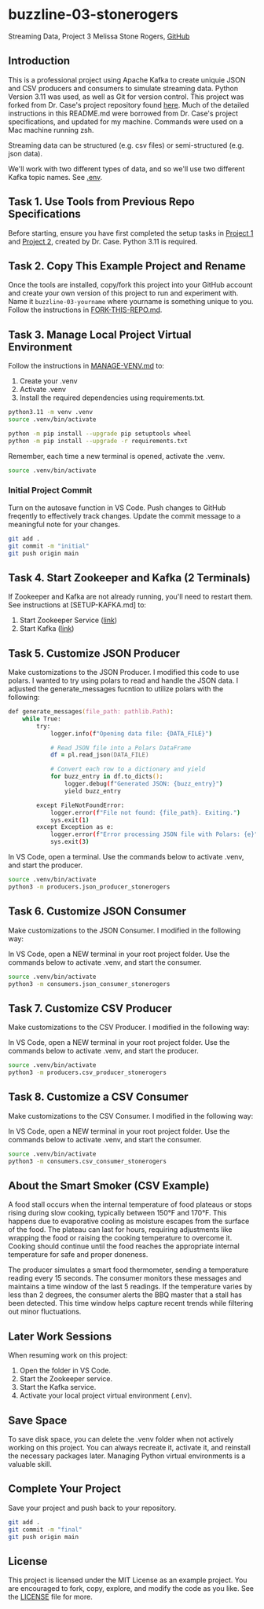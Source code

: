 # buzzline-03-stonerogers
Streaming Data, Project 3
Melissa Stone Rogers, [GitHub](https://github.com/meldstonerogers/buzzline-03-stonerogers)

## Introduction

This is a professional project using Apache Kafka to create uniquie JSON and CSV producers and consumers to simulate streaming data. Python Version 3.11 was used, as well as Git for version control. 
This project was forked from Dr. Case's project repository found [here](https://github.com/denisecase/buzzline-03-case). Much of the detailed instructions in this README.md were borrowed from Dr. Case's project specifications, and updated for my machine.
Commands were used on a Mac machine running zsh.   

Streaming data can be structured (e.g. csv files) or semi-structured (e.g. json data). 

We'll work with two different types of data, and so we'll use two different Kafka topic names. 
See [.env](.env). 


## Task 1. Use Tools from Previous Repo Specifications 

Before starting, ensure you have first completed the setup tasks in [Project 1](https://github.com/denisecase/buzzline-01-case) and [Project 2](https://github.com/denisecase/buzzline-02-case), created by Dr. Case. 
Python 3.11 is required. 

## Task 2. Copy This Example Project and Rename

Once the tools are installed, copy/fork this project into your GitHub account and create your own version of this project to run and experiment with.
Name it `buzzline-03-yourname` where yourname is something unique to you.
Follow the instructions in [FORK-THIS-REPO.md](https://github.com/denisecase/buzzline-01-case/blob/main/docs/FORK-THIS-REPO.md).
    

## Task 3. Manage Local Project Virtual Environment

Follow the instructions in [MANAGE-VENV.md](https://github.com/denisecase/buzzline-01-case/blob/main/docs/MANAGE-VENV.md) to:
1. Create your .venv
2. Activate .venv
3. Install the required dependencies using requirements.txt.

```zsh
python3.11 -m venv .venv
source .venv/bin/activate
```
```zsh
python -m pip install --upgrade pip setuptools wheel
python -m pip install --upgrade -r requirements.txt

```

Remember, each time a new terminal is opened, activate the .venv. 
```zsh
source .venv/bin/activate
```

### Initial Project Commit 
Turn on the autosave function in VS Code. Push changes to GitHub freqently to effectively track changes. Update the commit message to a meaningful note for your changes. 
```zsh
git add .
git commit -m "initial"                         
git push origin main
```

## Task 4. Start Zookeeper and Kafka (2 Terminals)

If Zookeeper and Kafka are not already running, you'll need to restart them.
See instructions at [SETUP-KAFKA.md] to:

1. Start Zookeeper Service ([link](https://github.com/denisecase/buzzline-02-case/blob/main/docs/SETUP-KAFKA.md#step-7-start-zookeeper-service-terminal-1))
2. Start Kafka ([link](https://github.com/denisecase/buzzline-02-case/blob/main/docs/SETUP-KAFKA.md#step-8-start-kafka-terminal-2))

## Task 5. Customize JSON Producer

Make customizations to the JSON Producer. I modified this code to use polars. I wanted to try using polars to read and handle the JSON data. I adjusted the generate_messages fucntion to utilize polars with the following: 
```zsh
def generate_messages(file_path: pathlib.Path):
    while True:
        try:
            logger.info(f"Opening data file: {DATA_FILE}")

            # Read JSON file into a Polars DataFrame
            df = pl.read_json(DATA_FILE)

            # Convert each row to a dictionary and yield
            for buzz_entry in df.to_dicts():
                logger.debug(f"Generated JSON: {buzz_entry}")
                yield buzz_entry

        except FileNotFoundError:
            logger.error(f"File not found: {file_path}. Exiting.")
            sys.exit(1)
        except Exception as e:
            logger.error(f"Error processing JSON file with Polars: {e}")
            sys.exit(3)
```            

In VS Code, open a terminal. Use the commands below to activate .venv, and start the producer. 

```zsh
source .venv/bin/activate
python3 -m producers.json_producer_stonerogers
```

## Task 6. Customize JSON Consumer

Make customizations to the JSON Consumer. I modified in the following way: 

In VS Code, open a NEW terminal in your root project folder. Use the commands below to activate .venv, and start the consumer. 

```zsh
source .venv/bin/activate
python3 -m consumers.json_consumer_stonerogers
```

## Task 7. Customize CSV Producer

Make customizations to the CSV Producer. I modified in the following way: 

In VS Code, open a NEW terminal in your root project folder. Use the commands below to activate .venv, and start the producer. 

```zsh
source .venv/bin/activate
python3 -m producers.csv_producer_stonerogers
```

## Task 8. Customize a CSV Consumer

Make customizations to the CSV Consumer. I modified in the following way: 

In VS Code, open a NEW terminal in your root project folder. Use the commands below to activate .venv, and start the consumer. 

```zsh
source .venv/bin/activate
python3 -m consumers.csv_consumer_stonerogers
```

## About the Smart Smoker (CSV Example)

A food stall occurs when the internal temperature of food plateaus or 
stops rising during slow cooking, typically between 150°F and 170°F. 
This happens due to evaporative cooling as moisture escapes from the 
surface of the food. The plateau can last for hours, requiring 
adjustments like wrapping the food or raising the cooking temperature to 
overcome it. Cooking should continue until the food reaches the 
appropriate internal temperature for safe and proper doneness.

The producer simulates a smart food thermometer, sending a temperature 
reading every 15 seconds. The consumer monitors these messages and 
maintains a time window of the last 5 readings. 
If the temperature varies by less than 2 degrees, the consumer alerts 
the BBQ master that a stall has been detected. This time window helps 
capture recent trends while filtering out minor fluctuations.

## Later Work Sessions
When resuming work on this project:
1. Open the folder in VS Code. 
2. Start the Zookeeper service.
3. Start the Kafka service.
4. Activate your local project virtual environment (.env).

## Save Space
To save disk space, you can delete the .venv folder when not actively working on this project.
You can always recreate it, activate it, and reinstall the necessary packages later. 
Managing Python virtual environments is a valuable skill. 

## Complete Your Project
Save your project and push back to your repository. 
```zsh
git add .
git commit -m "final"                         
git push origin main
```

## License
This project is licensed under the MIT License as an example project. 
You are encouraged to fork, copy, explore, and modify the code as you like. 
See the [LICENSE](LICENSE.txt) file for more.
